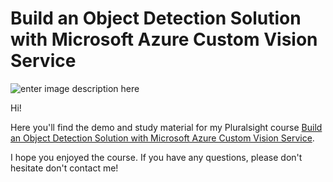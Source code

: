 # Build an Object Detection Solution with Microsoft Azure Custom Vision Service

![enter image description here](https://www.pluralsight.com/content/dam/pluralsight/newsroom/brand-assets/logos/pluralsight-logo-vrt-color-2.png)  

Hi!

Here you'll find the demo and study material for my Pluralsight course [Build an Object Detection Solution with Microsoft Azure Custom Vision Service](https://pluralsight.pxf.io/object-detection).

I hope you enjoyed the course. If you have any questions, please don't hesitate don't contact me!
